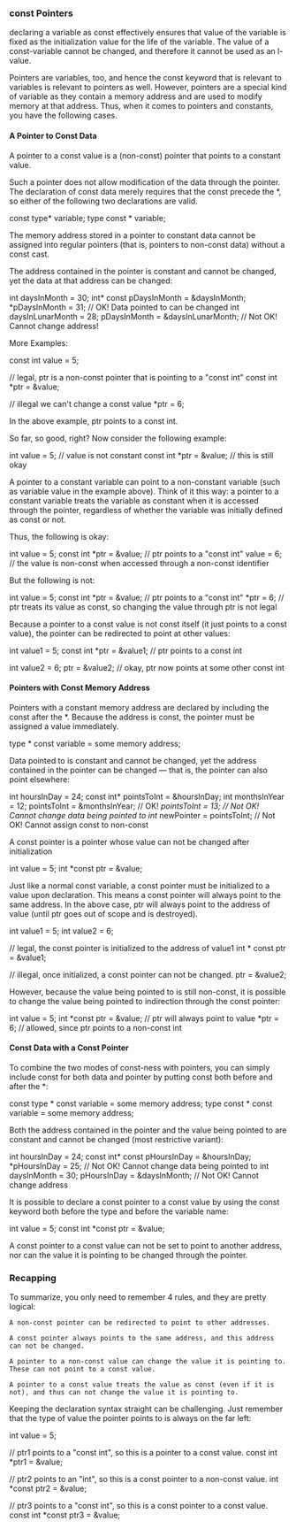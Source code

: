 ### const Pointers

declaring a variable as const effectively ensures that value of the variable is fixed as the initialization value for the life of the variable. The value of a const-variable cannot be changed, and therefore it cannot be used as an l-value.

Pointers are variables, too, and hence the const keyword that is relevant to variables is relevant to pointers as well. However, pointers are a special kind of variable as they contain a memory address and are used to modify memory at that address. Thus, when it comes to pointers and constants, you have the following cases.


#### A Pointer to Const Data

A pointer to a const value is a (non-const) pointer that points to a constant value.

Such a pointer does not allow modification of the data through the pointer. The declaration of const data merely requires that the const precede the *, so either of the following two declarations are valid.

  const type* variable;
  type const * variable;

The memory address stored in a pointer to constant data cannot be assigned into regular pointers (that is, pointers to non-const data) without a const cast.

The address contained in the pointer is constant and cannot be changed, yet the data at that address can be changed:

  int daysInMonth = 30;
  int* const pDaysInMonth = \&daysInMonth;
  *pDaysInMonth = 31; // OK! Data pointed to can be changed
  int daysInLunarMonth = 28;
  pDaysInMonth = \&daysInLunarMonth; // Not OK! Cannot change address!

More Examples:

  const int value = 5;

  // legal, ptr is a non-const pointer that is pointing to a "const int"
  const int *ptr = &value;

  // illegal we can't change a const value
  *ptr = 6;

In the above example, ptr points to a const int.

So far, so good, right? Now consider the following example:

  int value = 5; // value is not constant
  const int *ptr = &value; // this is still okay

A pointer to a constant variable can point to a non-constant variable (such as variable value in the example above). Think of it this way: a pointer to a constant variable treats the variable as constant when it is accessed through the pointer, regardless of whether the variable was initially defined as const or not.

Thus, the following is okay:

int value = 5;
const int *ptr = &value; // ptr points to a "const int"
value = 6; // the value is non-const when accessed through a non-const identifier

But the following is not:

int value = 5;
const int *ptr = &value; // ptr points to a "const int"
*ptr = 6; // ptr treats its value as const, so changing the value through ptr is not legal

Because a pointer to a const value is not const itself (it just points to a const value), the pointer can be redirected to point at other values:

int value1 = 5;
const int *ptr = &value1; // ptr points to a const int

int value2 = 6;
ptr = &value2; // okay, ptr now points at some other const int



#### Pointers with Const Memory Address

Pointers with a constant memory address are declared by including the const after the *. Because the address is const, the pointer must be assigned a value immediately.

  type * const variable = some memory address;

Data pointed to is constant and cannot be changed, yet the address contained in the pointer can be changed — that is, the pointer can also point elsewhere:

  int hoursInDay = 24;
  const int* pointsToInt = &hoursInDay;
  int monthsInYear = 12;
  pointsToInt = &monthsInYear; // OK!
  *pointsToInt = 13; // Not OK! Cannot change data being pointed to
  int* newPointer = pointsToInt; // Not OK! Cannot assign const to non-const

A const pointer is a pointer whose value can not be changed after initialization

  int value = 5;
  int *const ptr = &value;

Just like a normal const variable, a const pointer must be initialized to a value upon declaration. This means a const pointer will always point to the same address. In the above case, ptr will always point to the address of value (until ptr goes out of scope and is destroyed).

  int value1 = 5;
  int value2 = 6;

  // legal, the const pointer is initialized to the address of value1
  int * const ptr = &value1;

  // illegal, once initialized, a const pointer can not be changed.
  ptr = &value2;

However, because the value being pointed to is still non-const, it is possible to change the value being pointed to indirection through the const pointer:

  int value = 5;
  int *const ptr = &value; // ptr will always point to value
  *ptr = 6; // allowed, since ptr points to a non-const int



#### Const Data with a Const Pointer

To combine the two modes of const-ness with pointers, you can simply include const for both data and pointer by putting const both before and after the *:

  const type * const variable = some memory address;
  type const * const variable = some memory address;

Both the address contained in the pointer and the value being pointed to are
constant and cannot be changed (most restrictive variant):

  int hoursInDay = 24;
  const int* const pHoursInDay = &hoursInDay;
  *pHoursInDay = 25; // Not OK! Cannot change data being pointed to
  int daysInMonth = 30;
  pHoursInDay = &daysInMonth; // Not OK! Cannot change address


It is possible to declare a const pointer to a const value by using the const keyword both before the type and before the variable name:

  int value = 5;
  const int *const ptr = &value;

A const pointer to a const value can not be set to point to another address, nor can the value it is pointing to be changed through the pointer.



### Recapping

To summarize, you only need to remember 4 rules, and they are pretty logical:

    A non-const pointer can be redirected to point to other addresses.

    A const pointer always points to the same address, and this address can not be changed.

    A pointer to a non-const value can change the value it is pointing to. These can not point to a const value.

    A pointer to a const value treats the value as const (even if it is not), and thus can not change the value it is pointing to.

Keeping the declaration syntax straight can be challenging. Just remember that the type of value the pointer points to is always on the far left:

  int value = 5;

  // ptr1 points to a "const int", so this is a pointer to a const value.
  const int *ptr1 = &value;

  // ptr2 points to an "int", so this is a const pointer to a non-const value.
  int *const ptr2 = &value;

  // ptr3 points to a "const int", so this is a const pointer to a const value.
  const int *const ptr3 = &value; 
